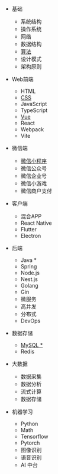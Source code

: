 * 基础
  * 系统结构
  * 操作系统
  * 网络
  * 数据结构
  * [算法](algorithm.md)
  * 设计模式
  * 架构原则

* Web前端
  * HTML
  * [CSS](css.md)
  * JavaScript
  * TypeScript
  * [Vue](vue.md)
  * React
  * Webpack
  * Vite

* 微信端
  * [微信小程序](wechat-miniapp.md)
  * 微信公众号
  * 微信企业号
  * 微信小游戏
  * 微信商户支付

* 客户端
  * 混合APP
  * React Native
  * Flutter
  * Electron

* 后端
  * Java *
  * Spring
  * Node.js
  * Nest.js
  * Golang
  * Gin
  * 微服务
  * 高并发
  * 分布式
  * DevOps

* 数据存储
  * [MySQL *](mysql.md)
  * Redis

* 大数据
  * 数据采集
  * 数据分析
  * 流式计算
  * 数据存储

* 机器学习
  * Python
  * Math
  * Tensorflow
  * Pytorch
  * 图像识别
  * 语音识别
  * AI 中台
